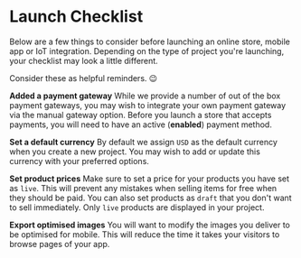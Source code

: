 # Launch Checklist

Below are a few things to consider before launching an online store, mobile app or IoT integration. Depending on the type of project you're launching, your checklist may look a little different.

Consider these as helpful reminders. 😉

**Added a payment gateway** While we provide a number of out of the box payment gateways, you may wish to integrate your own payment gateway via the manual gateway option. Before you launch a store that accepts payments, you will need to have an active \(**enabled**\) payment method.

**Set a default currency** By default we assign `USD` as the default currency when you create a new project. You may wish to add or update this currency with your preferred options.

**Set product prices** Make sure to set a price for your products you have set as `live`. This will prevent any mistakes when selling items for free when they should be paid. You can also set products as `draft` that you don't want to sell immediately. Only `live` products are displayed in your project.

**Export optimised images** You will want to modify the images you deliver to be optimised for mobile. This will reduce the time it takes your visitors to browse pages of your app.


